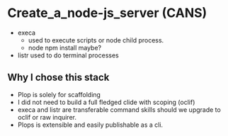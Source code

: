 # Create_a_node-js_server (CANS)

* execa
  * used to execute scripts or node child process.
  * node npm install maybe?
* listr used to do terminal processes

## Why I chose this stack

* Plop is solely for scaffolding
* I did not need to build a full fledged clide with scoping (oclif)
* execa and listr are transferable command skills should we upgrade to oclif or raw inquirer.
* Plops is extensible and easily publishable as a cli.
